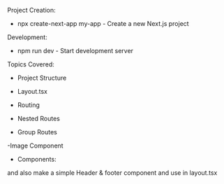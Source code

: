 Project Creation:

- npx create-next-app my-app - Create a new Next.js project


Development:

- npm run dev - Start development server


Topics Covered:

- Project Structure
 
- Layout.tsx 

- Routing

- Nested Routes

- Group Routes

-Image Component

- Components:

and also make a simple Header & footer component and use in layout.tsx
